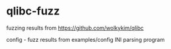 # qlibc-fuzz
fuzzing results from https://github.com/wolkykim/qlibc

config - fuzz results from examples/config INI parsing program
